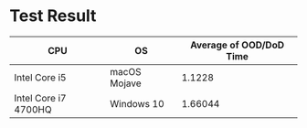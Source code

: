 #  Test Result

|   CPU | OS    | Average of  OOD/DoD Time  |
|   ----    |   ----    |   ----    |
|   Intel Core i5   | macOS Mojave  | 1.1228    |
|	Intel Core i7 4700HQ	| Windows 10	| 1.66044	|

